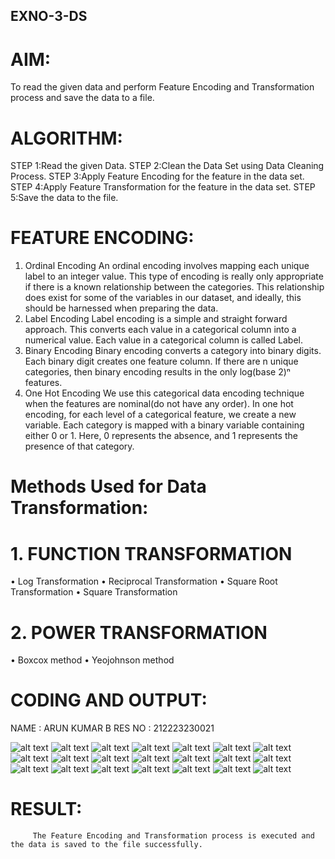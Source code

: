 ## EXNO-3-DS

# AIM:
To read the given data and perform Feature Encoding and Transformation process and save the data to a file.

# ALGORITHM:
STEP 1:Read the given Data.
STEP 2:Clean the Data Set using Data Cleaning Process.
STEP 3:Apply Feature Encoding for the feature in the data set.
STEP 4:Apply Feature Transformation for the feature in the data set.
STEP 5:Save the data to the file.

# FEATURE ENCODING:
1. Ordinal Encoding
An ordinal encoding involves mapping each unique label to an integer value. This type of encoding is really only appropriate if there is a known relationship between the categories. This relationship does exist for some of the variables in our dataset, and ideally, this should be harnessed when preparing the data.
2. Label Encoding
Label encoding is a simple and straight forward approach. This converts each value in a categorical column into a numerical value. Each value in a categorical column is called Label.
3. Binary Encoding
Binary encoding converts a category into binary digits. Each binary digit creates one feature column. If there are n unique categories, then binary encoding results in the only log(base 2)ⁿ features.
4. One Hot Encoding
We use this categorical data encoding technique when the features are nominal(do not have any order). In one hot encoding, for each level of a categorical feature, we create a new variable. Each category is mapped with a binary variable containing either 0 or 1. Here, 0 represents the absence, and 1 represents the presence of that category.

# Methods Used for Data Transformation:
  # 1. FUNCTION TRANSFORMATION
• Log Transformation
• Reciprocal Transformation
• Square Root Transformation
• Square Transformation
  # 2. POWER TRANSFORMATION
• Boxcox method
• Yeojohnson method

# CODING AND OUTPUT:

  NAME : ARUN KUMAR B
  RES NO : 212223230021

  ![alt text](1.png)
  ![alt text](2.png)
  ![alt text](3.png)
  ![alt text](4.png)
  ![alt text](5.png)
  ![alt text](6.png)
  ![alt text](7.png)
  ![alt text](8.png)
  ![alt text](9.png)
  ![alt text](10.png)
  ![alt text](11.png)
  ![alt text](12.png)
  ![alt text](13.png)
  ![alt text](14.png)
  ![alt text](15.png)
  ![alt text](16.png)
  ![alt text](17.png)
  ![alt text](18.png)
  ![alt text](19.png)
  ![alt text](20.png)
  ![alt text](21.png)




# RESULT:
         The Feature Encoding and Transformation process is executed and the data is saved to the file successfully.

       
